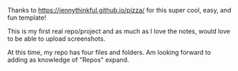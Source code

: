 Thanks to https://jennythinkful.github.io/pizza/ for this super cool, easy, and fun template!

This is my first real repo/project and as much as I love the notes, would love to be able to upload screenshots. 

At this time, my repo has four files and folders. Am looking forward to adding as knowledge of "Repos" expand.
